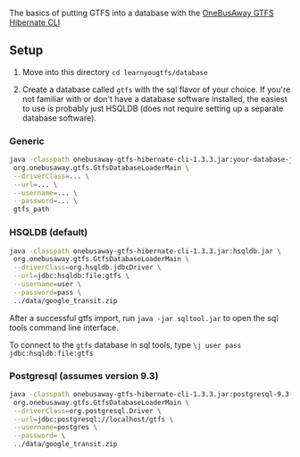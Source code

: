The basics of putting GTFS into a database with the [OneBusAway GTFS Hibernate CLI](http://developer.onebusaway.org/modules/onebusaway-gtfs-modules/current/onebusaway-gtfs-hibernate-cli.html)

## Setup

1. Move into this directory `cd learnyougtfs/database`

2. Create a database called `gtfs` with the sql flavor of your choice.  If you're not familiar with or don't have a database software installed, the easiest to use is probably just HSQLDB (does not require setting up a separate database software). 

### Generic
```bash
java -classpath onebusaway-gtfs-hibernate-cli-1.3.3.jar:your-database-jdbc.jar \
 org.onebusaway.gtfs.GtfsDatabaseLoaderMain \
 --driverClass=... \
 --url=... \
 --username=... \
 --password=... \
 gtfs_path
```

### HSQLDB (default)
```bash
java -classpath onebusaway-gtfs-hibernate-cli-1.3.3.jar:hsqldb.jar \
 org.onebusaway.gtfs.GtfsDatabaseLoaderMain \
 --driverClass=org.hsqldb.jdbcDriver \
 --url=jdbc:hsqldb:file:gtfs \
 --username=user \
 --password=pass \
 ../data/google_transit.zip
```

After a successful gtfs import, run `java -jar sqltool.jar` to open the sql tools command line interface.

To connect to the `gtfs` database in sql tools, type `\j user pass jdbc:hsqldb:file:gtfs`

### Postgresql (assumes version 9.3)
```bash
java -classpath onebusaway-gtfs-hibernate-cli-1.3.3.jar:postgresql-9.3-1100.jdbc4.jar \
 org.onebusaway.gtfs.GtfsDatabaseLoaderMain \
 --driverClass=org.postgresql.Driver \
 --url=jdbc:postgresql://localhost/gtfs \
 --username=postgres \
 --password= \
 ../data/google_transit.zip
```

